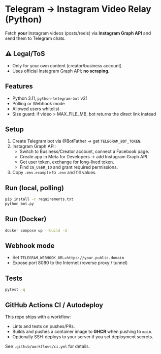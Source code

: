 # Telegram → Instagram Video Relay (Python)

Fetch **your** Instagram videos (posts/reels) via **Instagram Graph API** and send them to Telegram chats.

## ⚠️ Legal/ToS
- Only for your own content (creator/business account).
- Uses official Instagram Graph API; **no scraping**.

## Features
- Python 3.11, `python-telegram-bot` v21
- Polling or Webhook mode
- Allowed users whitelist
- Size guard: if video > MAX_FILE_MB, bot returns the direct link instead

## Setup
1. Create Telegram bot via @BotFather → get `TELEGRAM_BOT_TOKEN`.
2. Instagram Graph API:
   - Switch to Business/Creator account, connect a Facebook page.
   - Create app in Meta for Developers → add Instagram Graph API.
   - Get user token, exchange for long-lived token.
   - Find `IG_USER_ID` and grant required permissions.
3. Copy `.env.example` to `.env` and fill values.

## Run (local, polling)
```bash
pip install -r requirements.txt
python bot.py
```

## Run (Docker)
```bash
docker compose up --build -d
```

## Webhook mode
- Set `TELEGRAM_WEBHOOK_URL=https://your.public.domain`
- Expose port 8080 to the Internet (reverse proxy / tunnel)

## Tests
```bash
pytest -q
```

## GitHub Actions CI / Autodeploy
This repo ships with a workflow:
- Lints and tests on pushes/PRs.
- Builds and pushes a container image to **GHCR** when pushing to `main`.
- Optionally SSH-deploys to your server if you set deployment secrets.

See `.github/workflows/ci.yml` for details.
